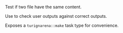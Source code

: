Test if two file have the same content.

Use to check user outputs against correct outputs.

Exposes a `turignarena::make` task type for convenience.

